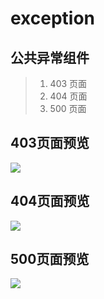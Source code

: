 exception
===
## 公共异常组件

> 1. 403 页面
> 2. 404 页面
> 3. 500 页面

## 403页面预览

![](https://user-images.githubusercontent.com/49544090/150923788-e7ed881a-aec8-4c20-a49f-30b42d755c3e.png)

## 404页面预览

![](https://user-images.githubusercontent.com/49544090/150924236-c0b61a41-b70d-4cf9-97a0-c4b903ebb71a.png)

## 500页面预览

![](https://user-images.githubusercontent.com/49544090/150924481-2aa4f2df-6b92-46db-8e54-488b447c44f9.png)